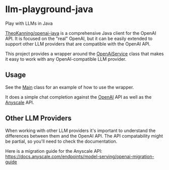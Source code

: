 # llm-playground-java

Play with LLMs in Java

[TheoKanning/openai-java](https://github.com/TheoKanning/openai-java) is a comprehensive 
Java client for the OpenAI API. It is focused on the "real" OpenAI, but it can be easily
extended to support other LLM providers that are compatible with the OpenAI API.

This project provides a wrapper around the [OpenAiService](https://github.com/TheoKanning/openai-java/blob/main/service/src/main/java/com/theokanning/openai/service/OpenAiService.java) class that makes it easy to work
with any OpenAI-compatible LLM provider.

## Usage
See the [Main](src/main/java/com/github/the/gigi/llm/playground/Main.java) class for an example of how to use the wrapper.

It does a simple chat completion against the [OpenAI]() API as well as the [Anyscale](https://anyscale.io) API.

## Other LLM Providers

When working with other LLM providers it's important to understand the differences between them 
and the OpenAI API. The API compatability might be partial, so you'll need to check the 
documentation.

Here is a migration guide for the Anyscale API:
https://docs.anyscale.com/endpoints/model-serving/openai-migration-guide